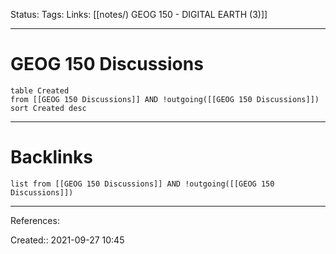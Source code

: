 Status: 
Tags: 
Links: [[notes/) GEOG 150 - DIGITAL EARTH (3)]]
___
# GEOG 150 Discussions
```dataview
table Created
from [[GEOG 150 Discussions]] AND !outgoing([[GEOG 150 Discussions]])
sort Created desc
```
___
# Backlinks
```dataview
list from [[GEOG 150 Discussions]] AND !outgoing([[GEOG 150 Discussions]])
```
___
References:

Created:: 2021-09-27 10:45
